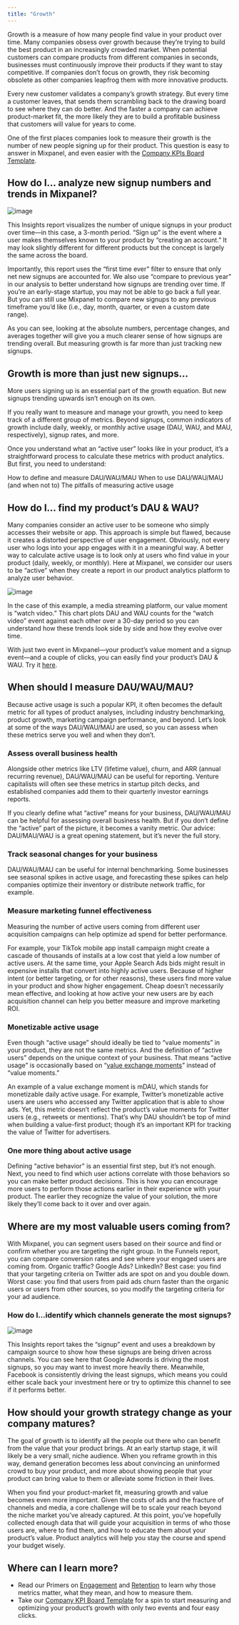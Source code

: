 ```yaml
---
title: "Growth"
---
```


Growth is a measure of how many people find value in your product over time. Many companies obsess over growth because they’re trying to build the best product in an increasingly crowded market. When potential customers can compare products from different companies in seconds, businesses must continuously improve their products if they want to stay competitive. If companies don’t focus on growth, they risk becoming obsolete as other companies leapfrog them with more innovative products.

Every new customer validates a company’s growth strategy. But every time a customer leaves, that sends them scrambling back to the drawing board to see where they can do better. And the faster a company can achieve product-market fit, the more likely they are to build a profitable business that customers will value for years to come.

One of the first places companies look to measure their growth is the number of new people signing up for their product. This question is easy to answer in Mixpanel, and even easier with the [Company KPIs Board Template](https://mixpanel.com/project?show-event-translator=true).

## How do I… analyze new signup numbers and trends in Mixpanel?
![image](https://user-images.githubusercontent.com/2077899/233905671-0db903e8-b599-43c3-a985-f428eb4cc780.png)

This Insights report visualizes the number of unique signups in your product over time—in this case, a 3-month period. “Sign up” is the event where a user makes themselves known to your product by “creating an account.” It may look slightly different for different products but the concept is largely the same across the board.

Importantly, this report uses the “first time ever” filter to ensure that only net new signups are accounted for. We also use “compare to previous year” in our analysis to better understand how signups are trending over time. If you’re an early-stage startup, you may not be able to go back a full year. But you can still use Mixpanel to compare new signups to any previous timeframe you’d like (i.e., day, month, quarter, or even a custom date range).

As you can see, looking at the absolute numbers, percentage changes, and averages together will give you a much clearer sense of how signups are trending overall. But measuring growth is far more than just tracking new signups.

## Growth is more than just new signups...
More users signing up is an essential part of the growth equation. But new signups trending upwards isn’t enough on its own.

If you really want to measure and manage your growth, you need to keep track of a different group of metrics. Beyond signups, common indicators of growth include daily, weekly, or monthly active usage (DAU, WAU, and MAU, respectively), signup rates, and more.

Once you understand what an “active user” looks like in your product, it’s a straightforward process to calculate these metrics with product analytics. But first, you need to understand:

How to define and measure DAU/WAU/MAU
When to use DAU/WAU/MAU (and when not to)
The pitfalls of measuring active usage
 

## How do I… find my product’s DAU & WAU?
Many companies consider an active user to be someone who simply accesses their website or app. This approach is simple but flawed, because it creates a distorted perspective of user engagement. Obviously, not every user who logs into your app engages with it in a meaningful way. A better way to calculate active usage is to look only at users who find value in your product (daily, weekly, or monthly). Here at Mixpanel, we consider our users to be “active” when they create a report in our product analytics platform to analyze user behavior.

![image](https://user-images.githubusercontent.com/2077899/233905737-45d6258b-6918-41d7-a8c6-91f99427c6be.png)

In the case of this example, a media streaming platform, our value moment is “watch video.” This chart plots DAU and WAU counts for the “watch video” event against each other over a 30-day period so you can understand how these trends look side by side and how they evolve over time.

With just two event in Mixpanel—your product’s value moment and a signup event—and a couple of clicks, you can easily find your product’s DAU & WAU. Try it [here](https://mixpanel.com/project/2138137/view/290551/app/boards#id=4201292&edited-bookmark=CXgj2SavNQ13).

 

## When should I measure DAU/WAU/MAU?
Because active usage is such a popular KPI, it often becomes the default metric for all types of product analyses, including industry benchmarking, product growth, marketing campaign performance, and beyond. Let’s look at some of the ways DAU/WAU/MAU are used, so you can assess when these metrics serve you well and when they don’t.

### Assess overall business health
Alongside other metrics like LTV (lifetime value), churn, and ARR (annual recurring revenue), DAU/WAU/MAU can be useful for reporting. Venture capitalists will often see these metrics in startup pitch decks, and established companies add them to their quarterly investor earnings reports.

If you clearly define what “active” means for your business, DAU/WAU/MAU can be helpful for assessing overall business health. But if you don’t define the “active” part of the picture, it becomes a vanity metric. Our advice: DAU/MAU/WAU is a great opening statement, but it’s never the full story.

### Track seasonal changes for your business
DAU/WAU/MAU can be useful for internal benchmarking. Some businesses see seasonal spikes in active usage, and forecasting these spikes can help companies optimize their inventory or distribute network traffic, for example.

### Measure marketing funnel effectiveness
Measuring the number of active users coming from different user acquisition campaigns can help optimize ad spend for better performance.

For example, your TikTok mobile app install campaign might create a cascade of thousands of installs at a low cost that yield a low number of active users. At the same time, your Apple Search Ads bids might result in expensive installs that convert into highly active users. Because of higher intent (or better targeting, or for other reasons), these users find more value in your product and show higher engagement. Cheap doesn’t necessarily mean effective, and looking at how active your new users are by each acquisition channel can help you better measure and improve marketing ROI.

### Monetizable active usage
Even though “active usage” should ideally be tied to “value moments” in your product, they are not the same metrics. And the definition of “active users” depends on the unique context of your business. That means “active usage” is occasionally based on “[value exchange moments](https://mixpanel.com/content/guide-to-product-analytics/chapter_1/#monetize-product)” instead of “value moments.”

An example of a value exchange moment is mDAU, which stands for monetizable daily active usage. For example, Twitter’s monetizable active users are users who accessed any Twitter application that is able to show ads. Yet, this metric doesn’t reflect the product’s value moments for Twitter users (e.g., retweets or mentions). That’s why DAU shouldn’t be top of mind when building a value-first product; though it’s an important KPI for tracking the value of Twitter for advertisers.

### One more thing about active usage
Defining “active behavior” is an essential first step, but it’s not enough. Next, you need to find which user actions correlate with those behaviors so you can make better product decisions. This is how you can encourage more users to perform those actions earlier in their experience with your product. The earlier they recognize the value of your solution, the more likely they’ll come back to it over and over again.

 
## Where are my most valuable users coming from?
With Mixpanel, you can segment users based on their source and find or confirm whether you are targeting the right group. In the Funnels report, you can compare conversion rates and see where your engaged users are coming from. Organic traffic? Google Ads? LinkedIn? Best case: you find that your targeting criteria on Twitter ads are spot on and you double down. Worst case: you find that users from paid ads churn faster than the organic users or users from other sources, so you modify the targeting criteria for your ad audience.

 

### How do I…identify which channels generate the most signups?
![image](https://user-images.githubusercontent.com/2077899/233905892-b74c549a-7790-4bd8-be0f-3152a784ba93.png)

This Insights report takes the “signup” event and uses a breakdown by campaign source to show how these signups are being driven across channels. You can see here that Google Adwords is driving the most signups, so you may want to invest more heavily there. Meanwhile, Facebook is consistently driving the least signups, which means you could either scale back your investment here or try to optimize this channel to see if it performs better.

## How should your growth strategy change as your company matures?
The goal of growth is to identify all the people out there who can benefit from the value that your product brings. At an early startup stage, it will likely be a very small, niche audience. When you reframe growth in this way, demand generation becomes less about convincing an uninformed crowd to buy your product, and more about showing people that your product can bring value to them or alleviate some friction in their lives.

When you find your product-market fit, measuring growth and value becomes even more important. Given the costs of ads and the fracture of channels and media, a core challenge will be to scale your reach beyond the niche market you’ve already captured. At this point, you’ve hopefully collected enough data that will guide your acquisition in terms of who those users are, where to find them, and how to educate them about your product’s value. Product analytics will help you stay the course and spend your budget wisely.

## Where can I learn more?
* Read our Primers on [Engagement](/docs/analysis/how-tos/engagement) and [Retention](/docs/analysis/how-tos/retention) to learn why those metrics matter, what they mean, and how to measure them.
* Take our [Company KPI Board Template](https://mixpanel.com/project?show-event-translator=true) for a spin to start measuring and optimizing your product’s growth with only two events and four easy clicks.


